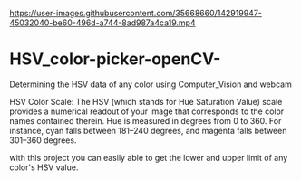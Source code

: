 

https://user-images.githubusercontent.com/35668660/142919947-45032040-be60-496d-a744-8ad987a4ca19.mp4

# HSV_color-picker-openCV-
Determining the HSV data of any color using Computer_Vision and webcam

HSV Color Scale: The HSV (which stands for Hue Saturation Value) scale provides a numerical readout of your image that corresponds to the color names contained therein. Hue is measured in degrees from 0 to 360. For instance, cyan falls between 181–240 degrees, and magenta falls between 301–360 degrees.

with this project you can easily able to get the lower and upper limit of any color's HSV value.
